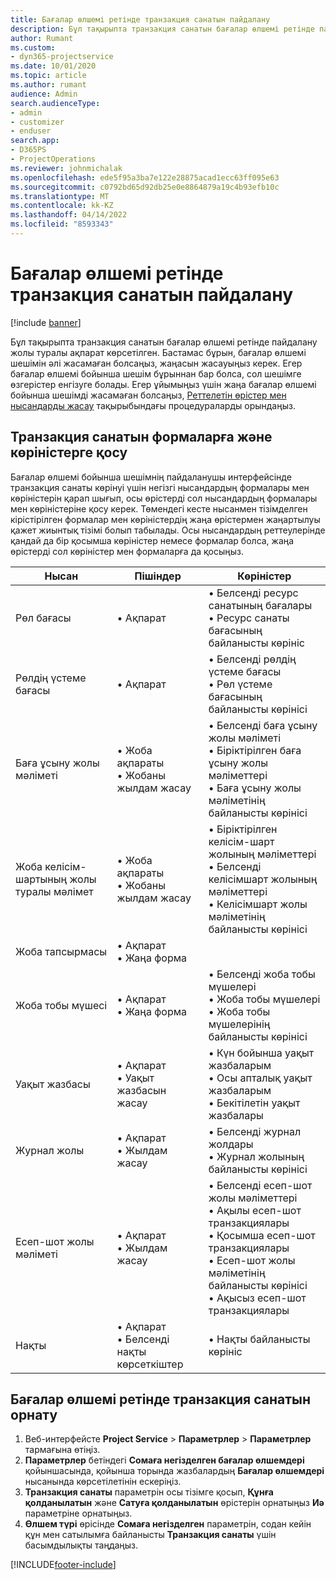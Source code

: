 ```yaml
---
title: Бағалар өлшемі ретінде транзакция санатын пайдалану
description: Бұл тақырыпта транзакция санатын бағалар өлшемі ретінде пайдалану туралы ақпарат берілген.
author: Rumant
ms.custom:
- dyn365-projectservice
ms.date: 10/01/2020
ms.topic: article
ms.author: rumant
audience: Admin
search.audienceType:
- admin
- customizer
- enduser
search.app:
- D365PS
- ProjectOperations
ms.reviewer: johnmichalak
ms.openlocfilehash: ede5f95a3ba7e122e28875acad1ecc63ff095e63
ms.sourcegitcommit: c0792bd65d92db25e0e8864879a19c4b93efb10c
ms.translationtype: MT
ms.contentlocale: kk-KZ
ms.lasthandoff: 04/14/2022
ms.locfileid: "8593343"
---
```

# <a name="use-transaction-category-as-a-pricing-dimension"></a>Бағалар өлшемі ретінде транзакция санатын пайдалану

[!include [banner](../includes/psa-now-project-operations.md)]

Бұл тақырыпта транзакция санатын бағалар өлшемі ретінде пайдалану жолы туралы ақпарат көрсетілген. Бастамас бұрын, бағалар өлшемі шешімін әлі жасамаған болсаңыз, жаңасын жасауыңыз керек. Егер бағалар өлшемі бойынша шешім бұрыннан бар болса, сол шешімге өзгерістер енгізуге болады. Егер ұйымыңыз үшін жаңа бағалар өлшемі бойынша шешімді жасамаған болсаңыз, [Реттелетін өрістер мен нысандарды жасау](create-custom-fields-entities.md) тақырыбындағы процедураларды орындаңыз.

## <a name="add-transaction-category-to-forms-and-views"></a>Транзакция санатын формаларға және көріністерге қосу
Бағалар өлшемі бойынша шешімнің пайдаланушы интерфейсінде транзакция санаты көрінуі үшін негізгі нысандардың формалары мен көріністерін қарап шығып, осы өрістерді сол нысандардың формалары мен көріністеріне қосу керек.
Төмендегі кесте нысанмен тізімделген кірістірілген формалар мен көріністердің жаңа өрістермен жаңартылуы қажет жиынтық тізімі болып табылады. Осы нысандардың реттеулерінде қандай да бір қосымша көріністер немесе формалар болса, жаңа өрістерді сол көріністер мен формаларға да қосыңыз.

|  Нысан        | Пішіндер     |Көріністер        |
| ------------------------------|---------------------------------|----------------------------------|
|  Рөл бағасы|• Ақпарат |• Белсенді ресурс санатының бағалары<br> • Ресурс санаты бағасының байланысты көрініс|
|  Рөлдің үстеме бағасы|• Ақпарат|• Белсенді рөлдің үстеме бағасы<br>• Рөл үстеме бағасының байланысты көрінісі|
|  Баға ұсыну жолы мәліметі|• Жоба ақпараты<br>• Жобаны жылдам жасау|• Белсенді баға ұсыну жолы мәліметі<br>• Біріктірілген баға ұсыну жолы мәліметтері<br>• Баға ұсыну жолы мәліметінің байланысты көрінісі|
|  Жоба келісім-шартының жолы туралы мәлімет|• Жоба ақпараты<br>• Жобаны жылдам жасау|• Біріктірілген келісім-шарт жолының мәліметтері<br>• Белсенді келісімшарт жолының мәліметтері<br>• Келісімшарт жолы мәліметінің байланысты көрінісі|
|  Жоба тапсырмасы|• Ақпарат<br>• Жаңа форма||
|  Жоба тобы мүшесі|• Ақпарат<br>• Жаңа форма|• Белсенді жоба тобы мүшелері<br>• Жоба тобы мүшелері<br>• Жоба тобы мүшелерінің байланысты көрінісі|
|  Уақыт жазбасы|• Ақпарат<br>• Уақыт жазбасын жасау|• Күн бойынша уақыт жазбаларым<br>• Осы апталық уақыт жазбаларым<br>• Бекітілетін уақыт жазбалары|
|  Журнал жолы|• Ақпарат<br>• Жылдам жасау|• Белсенді журнал жолдары<br>• Журнал жолының байланысты көрінісі|
|  Есеп-шот жолы мәліметі|• Ақпарат<br>• Жылдам жасау|• Белсенді есеп-шот жолы мәліметтері<br>• Ақылы есеп-шот транзакциялары<br>• Қосымша есеп-шот транзакциялары<br>• Есеп-шот жолы мәліметінің байланысты көрінісі<br>• Ақысыз есеп-шот транзакциялары|
|  Нақты|• Ақпарат<br>• Белсенді нақты көрсеткіштер|• Нақты байланысты көрініс|

## <a name="set-up-transaction-category-as-a-pricing-dimension"></a>Бағалар өлшемі ретінде транзакция санатын орнату

1. Веб-интерфейсте **Project Service** > **Параметрлер** > **Параметрлер** тармағына өтіңіз. 
2. **Параметрлер** бетіндегі **Сомаға негізделген бағалар өлшемдері** қойыншасында, қойынша торында жазбалардың **Бағалар өлшемдері** нысанында көрсетілетінін ескеріңіз.
3. **Транзакция санаты** параметрін осы тізімге қосып, **Құнға қолданылатын** және **Сатуға қолданылатын** өрістерін орнатыңыз **Иә** параметріне орнатыңыз.
4. **Өлшем түрі** өрісінде **Сомаға негізделген** параметрін, содан кейін құн мен сатылымға байланысты **Транзакция санаты** үшін басымдылықты таңдаңыз.


[!INCLUDE[footer-include](../includes/footer-banner.md)]
